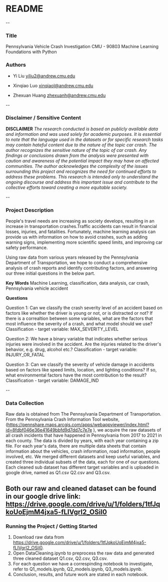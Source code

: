 # README

--

### Title
Pennsylvania Vehicle Crash Investigation
CMU - 90803 Machine Learning Foundations with Python

### Authors

* Yi Liu
yiliu2@andrew.cmu.edu

* Xinqiao Luo
xinqiaol@andrew.cmu.edu

* Zhexuan Huang
zhexuanh@andrew.cmu.edu



--

### Disclaimer / Sensitive Content

**DISCLAIMER** *The research conducted is based on publicly available data and information and was used solely for academic purposes. It is essential to note that the language used in the datasets or for specific research tasks may contain hateful content due to the nature of the topic car crash. The author recognizes the sensitive nature of the topic of car crash. Any findings or conclusions drawn from the analysis were presented with caution and awareness of the potential impact they may have on affected communities. The author acknowledges the complexity of the issues surrounding this project and recognizes the need for continued efforts to address these problems. This research is intended only to understand the ongoing discourse and address this important issue and contribute to the collective efforts toward creating a more equitable society.*

--

### Project Description
People's travel needs are increasing as society develops, resulting in an increase in
transportation crashes.Traffic accidents can result in financial losses, injuries, and
fatalities. Fortunately, machine learning analysis can provide us with information on
how to avoid crashes, such as adding warning signs, implementing more scientific
speed limits, and improving car safety performance.

Using raw data from various years released by the Pennsylvania Department of
Transportation, we hope to conduct a comprehensive analysis of crash reports and
identify contributing factors, and answering our three initial questions in the below part.


**Key Words** Machine Learning, classification, data analysis, car crash, Pennsylvania vehicle accident

**Questions** 

Question 1: Can we classify the crash severity level of an accident based on factors like whether the driver is young or not, or is distracted or not? If there is a correaltion between some variables, what are the factors that most influence the severity of a crash, and what model should we use?
Classification - target variable: MAX_SEVERITY_LEVEL

Question 2: We have a binary variable that indicates whether serious injuries were involved in the accident. Are the injuries related to the driver's behavior, e.g. drug, alcohol etc.?
Classification - target variable: INJURY_OR_FATAL

Question 3: Can we classify the severity of vehicle damage in accidents based on factors like speed limits, location, and lighting conditions? If so, what environmental factors have the most contribution to the result?
Classification - target variable: DAMAGE_IND

--

### Data Collection

Raw data is obtained from The Pennsylvania Department of Transportation. From the Pennsylvania Crash Information Tool website, 
(https://pennshare.maps.arcgis.com/apps/webappviewer/index.html?id=8fdbf046e36e41649bbfd9d7dd7c7e7e ), we acquire the raw 
datasets of all crash incidents that have happened in Pennsylvania from 2017 to 2021 in each county. The data is divided by years, with 
each year containing a zip file. For each year's data, there are multiple data sheets that contain information about the vehicles, crash information, 
road information, people involved, etc. We merged different datasets and keep useful variables, and created three individual subsets of the data, 
each for one of our questions. Each cleaned sub dataset has different target variables and is uploaded in google drive, named as Q1.csv Q2.csv and Q3.csv.

Both our raw and cleaned dataset can be found in our google drive link: https://drive.google.com/drive/u/1/folders/1tfJqkoUoEjmM4jxa5-fLIVgrI2_OSiI0
--

### Running the Project / Getting Started

1. Download raw data from https://drive.google.com/drive/u/1/folders/1tfJqkoUoEjmM4jxa5-fLIVgrI2_OSiI0.
2. Open DataCleaning.ipynb to preprocess the raw data and generated three cleaned dataset Q1.csv, Q2.csv, Q3.csv.
3. For each question we have a correspinding notebook to investigate, refer to Q1_models.ipynb, Q2_models.ipynb, Q3_models.ipynb.
4. Conclusion, results, and future work are stated in each notebook.



